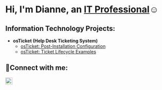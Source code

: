 <h1>Hi, I'm Dianne, an <a href="www.linkedin.com/in/dianne-c-dudley">IT Professional</a>☺</h1>

<h2> Information Technology Projects:</h2>

- <b>osTicket (Help Desk Ticketing System)</b>
  - [osTicket: Post-Installation Configuration](https://github.com/diannedudley/post-install-config)
  - [osTicket: Ticket Lifecycle Examples](https://github.com/diannedudley/ticket-lifecycle)

<h2>🤳Connect with me:</h2>

[<img align="left" alt="dianne-c-dudley | LinkedIn" width="22px" src="https://cdn.jsdelivr.net/npm/simple-icons@v3/icons/linkedin.svg" />][linkedin]

[twitter]: https://twitter.com/
[instagram]: https://www.instagram.com/
[linkedin]: https://www.linkedin.com/in/dianne-c-dudley

